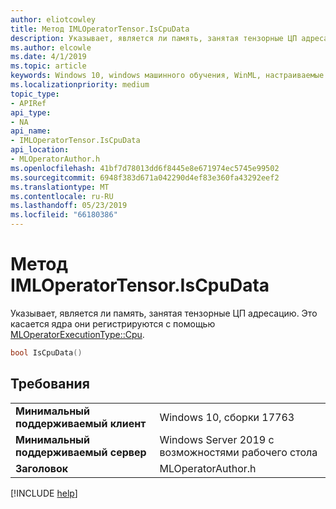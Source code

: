 ```yaml
---
author: eliotcowley
title: Метод IMLOperatorTensor.IsCpuData
description: Указывает, является ли память, занятая тензорные ЦП адресацию.
ms.author: elcowle
ms.date: 4/1/2019
ms.topic: article
keywords: Windows 10, windows машинного обучения, WinML, настраиваемые операторы, IsCpuData
ms.localizationpriority: medium
topic_type:
- APIRef
api_type:
- NA
api_name:
- IMLOperatorTensor.IsCpuData
api_location:
- MLOperatorAuthor.h
ms.openlocfilehash: 41bf7d78013dd6f8445e8e671974ec5745e99502
ms.sourcegitcommit: 6948f383d671a042290d4ef83e360fa43292eef2
ms.translationtype: MT
ms.contentlocale: ru-RU
ms.lasthandoff: 05/23/2019
ms.locfileid: "66180386"
---
```

# <a name="imloperatortensoriscpudata-method"></a>Метод IMLOperatorTensor.IsCpuData

Указывает, является ли память, занятая тензорные ЦП адресацию. Это касается ядра они регистрируются с помощью [MLOperatorExecutionType::Cpu](MLOperatorExecutionType.md).

```cpp
bool IsCpuData()
```

## <a name="requirements"></a>Требования

| | |
|-|-|
| **Минимальный поддерживаемый клиент** | Windows 10, сборки 17763 |
| **Минимальный поддерживаемый сервер** | Windows Server 2019 с возможностями рабочего стола |
| **Заголовок** | MLOperatorAuthor.h |

[!INCLUDE [help](../../includes/get-help.md)]
